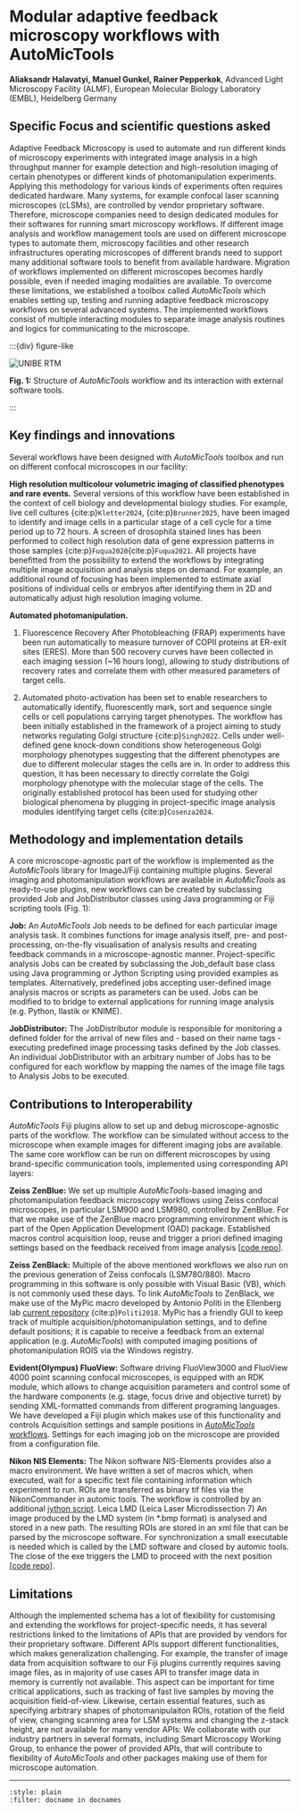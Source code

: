 #  Modular adaptive feedback microscopy workflows with AutoMicTools
**Aliaksandr Halavatyi, Manuel Gunkel, Rainer Pepperkok**, Advanced Light Microscopy Facility (ALMF), European Molecular Biology Laboratory (EMBL), Heidelberg Germany

## Specific Focus and scientific questions asked
Adaptive Feedback Microscopy is used to automate and run different kinds of microscopy experiments with integrated image analysis in a high throughput manner for example detection and high-resolution imaging of certain phenotypes or different kinds of photomanipulation experiments. Applying this methodology for various kinds of experiments often requires dedicated hardware. Many systems, for example confocal laser scanning microscopes (cLSMs), are controlled by vendor proprietary software. Therefore, microscope companies need to design dedicated modules for their softwares for running smart microscopy workflows. If different image analysis and workflow management tools are used on different microscope types to automate them, microscopy facilities and other research infrastructures operating microscopes of different brands need to support many additional software tools to benefit from available hardware. Migration of workflows implemented on different microscopes becomes hardly possible, even if needed imaging modalities are available.
To overcome these limitations, we established a toolbox called *AutoMicTools* which enables setting up, testing and running adaptive feedback microscopy workflows on several advanced systems. The implemented workflows consist of multiple interacting modules to separate image analysis routines and logics for communicating to the microscope.

:::{div} figure-like

![UNIBE RTM](./embl/Figure_1.jpg)

**Fig. 1:** Structure of *AutoMicTools* workflow and its interaction with external software tools.

:::

## Key findings and innovations 
Several workflows have been designed with *AutoMicTools* toolbox and run on different confocal microscopes in our facility:

**High resolution multicolour volumetric imaging of classified phenotypes and rare events.**
Several versions of this workflow have been established in the context of cell biology and developmental biology studies. For example, live cell cultures {cite:p}`Kletter2024`, {cite:p}`Brunner2025`, have been imaged to identify and image cells in a particular stage of a cell cycle for a time period up to 72 hours. A screen of drosophila stained lines has been performed to collect high resolution data of gene expression patterns in those samples {cite:p}`Fuqua2020`{cite:p}`Fuqua2021`.
All projects have benefitted from the possibility to extend the workflows by integrating multiple image acquisition and analysis steps on demand. For example, an additional round of focusing has been implemented to estimate axial positions of individual cells or embryos after identifying them in 2D and automatically adjust high resolution imaging volume.

**Automated photomanipulation.**
1) Fluorescence Recovery After Photobleaching (FRAP) experiments have been run automatically to measure turnover of COPII proteins at ER-exit sites (ERES). More than 500 recovery curves have been collected in each imaging session (~16 hours long), allowing to study distributions of recovery rates and correlate them with other measured parameters of target cells.

2) Automated photo-activation has been set to enable researchers to automatically identify, fluorescently mark, sort and sequence single cells or cell populations carrying target phenotypes. The workflow has been initially established in the framework of a project aiming to study networks regulating Golgi structure {cite:p}`Singh2022`. Cells under well-defined gene knock-down conditions show heterogeneous Golgi morphology phenotypes suggesting that the different phenotypes are due to different molecular stages the cells are in. In order to address this question, it has been necessary to directly correlate the Golgi morphology phenotype with the molecular stage of the cells. The originally established protocol has been used for studying other biological phenomena by plugging in project-specific image analysis modules identifying target cells {cite:p}`Cosenza2024`.


## Methodology and implementation details
A core microscope-agnostic part of the workflow is implemented as the *AutoMicTools* library for ImageJ/Fiji containing multiple plugins. Several imaging and photomanipulation workflows are available in *AutoMicTools* as ready-to-use plugins, new workflows can be created by subclassing provided Job and JobDistributor classes using Java programming or Fiji scripting tools (Fig. 1):

**Job:** An *AutoMicTools* Job needs to be defined for each particular image analysis task. It combines functions for image analysis itself, pre- and post-processing, on-the-fly visualisation of analysis results and creating feedback commands in a microscope-agnostic manner. Project-specific analysis Jobs can be created by subclassing the Job_default base class using Java programming or Jython Scripting using provided examples as templates. Alternatively, predefined jobs accepting user-defined image analysis macros or scripts as parameters can be used. Jobs can be modified to to bridge to external applications for running image analysis (e.g. Python, Ilastik or KNIME).

**JobDistributor:** The JobDistributor module is responsible for monitoring a defined folder for the arrival of new files and - based on their name tags - executing predefined image processing tasks defined by the Job classes. An individual JobDistributor with an arbitrary number of Jobs has to be configured for each workflow by mapping the names of the image file tags to Analysis Jobs to be executed. 

## Contributions to Interoperability
*AutoMicTools* Fiji plugins allow to set up and debug microscope-agnostic parts of the workflow. The workflow can be simulated without access to the microscope when example images for different imaging jobs are available. The same core workflow can be run on different microscopes by using brand-specific communication tools, implemented using corresponding API layers:

**Zeiss ZenBlue:** We set up multiple *AutoMicTools*-based imaging and photomanipulation feedback microscopy workflows using Zeiss confocal microscopes, in particular LSM900 and LSM980, controlled by ZenBlue. For that we make use of the ZenBlue macro programming environment which is part of the Open Application Development (OAD) package. Established macros control acquisition loop, reuse and trigger a priori defined imaging settings based on the feedback received from image analysis [[code repo](https://git.embl.de/grp-almf/zeiss_zenblue_automation/)].

**Zeiss ZenBlack:** Multiple of the above mentioned workflows we also run on the previous generation of Zeiss confocals (LSM780/880). Macro programming in this software is only possible with Visual Basic (VB), which is not commonly used these days. To link *AutoMicTools* to ZenBlack, we make use of the MyPic macro developed by Antonio Politi in the Ellenberg lab [current repository](https://github.com/manerotoni/mypic/) {cite:p}`Politi2018`. MyPic has a friendly GUI to keep track of multiple acquisition/photomanipulation settings, and to define default positions; it is capable to receive a feedback from an external application (e.g. *AutoMicTools*) with computed imaging positions of photomanipulation ROIS via the Windows registry.

**Evident(Olympus) FluoView:** Software driving FluoView3000 and FluoView 4000 point scanning confocal microscopes, is equipped with an RDK module, which allows to change acquisition parameters and control some of the hardware components (e.g. stage, focus drive and objective turret) by sending XML-formatted commands from different programing languages. We have developed a Fiji plugin which makes use of this functionality and controls Acquisition settings and sample positions in [*AutoMicTools* workflows](https://git.embl.de/grp-almf/automictools-fluoview-bridge). Settings for each imaging job on the microscope are provided from a configuration file.

**Nikon NIS Elements:** The Nikon software NIS-Elements provides also a macro environment. We have written a set of macros which, when executed, wait for a specific text file containing information which experiment to run. ROIs are transferred as binary tif files via the NikonCommander in automic tools. The workflow is controlled by an additional [jython script](https://git.embl.de/grp-almf/automictools-nikon-bridge).
Leica LMD (Leica Laser Microdissection 7)
An image produced by the LMD system (in *.bmp format) is analysed and stored in a new path. The resulting ROIs are stored in an xml file that can be parsed by the microscope software. For synchronization a small executable is needed which is called by the LMD software and closed by automic tools. The close of the exe triggers the LMD to proceed with the next position [[code repo](https://git.embl.de/grp-almf/automictools-leicalmd)].

## Limitations
Although the implemented schema has a lot of flexibility for customising and extending the workflows for project-specific needs, it has several restrictions linked to the limitations of APIs that are provided by vendors for their proprietary software. Different APIs support different functionalities, which makes generalization challenging. For example, the transfer of image data from acquisition software to our Fiji plugins currently requires saving image files, as in majority of use cases API to transfer image data in memory is currently not available. This aspect can be important for time critical applications, such as tracking of fast live samples by moving the acquisition field-of-view. Likewise, certain essential features, such as specifying arbitrary shapes of photomanipulaiton ROIs, rotation of the field of view, changing scanning area for LSM systems and changing the z-stack height, are not available for many vendor APIs:
We collaborate with our industry partners in several formats, including Smart Microscopy Working Group, to enhance the power of provided APIs, that will contribute to flexibility of *AutoMicTools* and other packages making use of them for microscope automation.

----

```{bibliography}
:style: plain
:filter: docname in docnames
```

